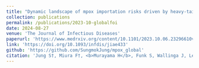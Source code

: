 ```yaml
---
title: "Dynamic landscape of mpox importation risks driven by heavy-tailed sexual contact networks among men who have sex with men in 2022: a mathematical modeling study"
collection: publications
permalink: /publications/2023-10-globalfoi
date: 2024-08-27
venue: 'The Journal of Infectious Diseases'
paperurl: 'https://www.medrxiv.org/content/10.1101/2023.10.06.23296610v1.full.pdf'
link: 'https://doi.org/10.1093/infdis/jiae433'
github: 'https://github.com/SungmokJung/mpox_global'
citation: 'Jung S†, Miura F†, <b>Murayama H</b>, Funk S, Wallinga J, Lessler J, Endo A. (2023) &quot;Dynamic landscape of mpox importation risks driven by heavy-tailed sexual contact networks among men who have sex with men in 2022: a mathematical modeling study.&quot; <i>The Journal of Infectious Diseases</i>. 2024 (in press).'
---
```

